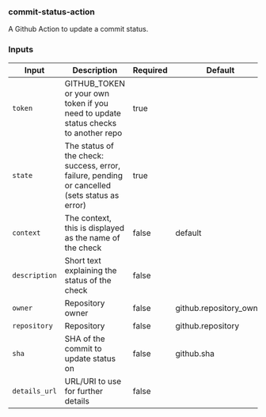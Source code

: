 ### commit-status-action

A Github Action to update a commit status.

### Inputs

| Input              | Description                                               | Required             | Default |
| ------------------ | --------------------------------------------------------- | -------------------- | ------- |
| `token`       | GITHUB_TOKEN or your own token if you need to update status checks to another repo | true  | |
| `state`       | The status of the check: success, error, failure, pending or cancelled (sets status as error) | true | |
| `context`    | The context, this is displayed as the name of the check | false | default |
| `description` | Short text explaining the status of the check | false | |
| `owner`     | Repository owner | false | github.repository_owner |
| `repository` | Repository | false | github.repository |
| `sha` | SHA of the commit to update status on | false | github.sha |
| `details_url` | URL/URI to use for further details | false | |
  

